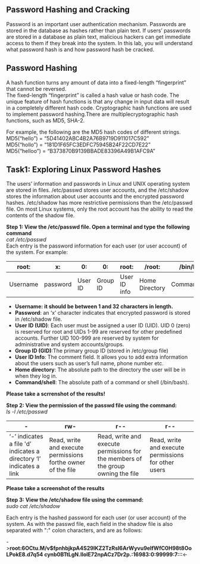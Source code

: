## Password Hashing and Cracking
Password is an important user authentication mechanism. Passwords are stored in the database as
hashes rather than plain text. If users’ passwords are stored in a database as plain text, malicious
hackers can get immediate access to them if they break into the system. In this lab, you will
understand what password hash is and how password hash be cracked.

## Password Hashing
A hash function turns any amount of data into a fixed-length “fingerprint” that cannot be reversed.  
The fixed-length “fingerprint” is called a hash value or hash code. 
The unique feature of hash functions is that any change in input data will result in a completely different hash code. Cryptographic hash functions are used to implement password hashing.There are multiplecryptographic hash functions, such as MD5, SHA-2.  

For example, the following are the MD5 hash codes of different strings.  
MD5(“hello”) = “5D41402ABC4B2A76B9719D911017C592”  
MD5(“hollo”) = “181D1F65FC3EDFC75945B24F22CD7E22”  
MD5(“helloo”) = “B373870B9139BBADE83396A49B1AFC9A”  

## Task1: Exploring Linux Password Hashes

The users’ information and passwords in Linux and UNIX operating system are stored in files.
/etc/passwd stores user accounts, and the /etc/shadow stores the information about user accounts
and the encrypted password hashes. /etc/shadow has more restrictive permissions than the
/etc/passwd file. On most Linux systems, only the root account has the ability to read the
contents of the shadow file.  

**Step 1: View the /etc/passwd file. Open a terminal and type the following command**  
*cat /etc/passwd*  
Each entry is the password information for each user (or user account) of the system. For example:   

| root:    | x:       | 0:      | 0:       | root:         | /root:         | /bin/bash     |
|----------|----------|---------|----------|---------------|----------------|---------------|
| Username | password | User ID | Group ID | User ID info  | Home Directory | Command/shell |  

- **Username: it should be between 1 and 32 characters in length.**  
- **Password**: an ‘x’ character indicates that encrypted password is stored in /etc/shadow file.  
- **User ID (UID)**: Each user must be assigned a user ID (UID). UID 0 (zero) is reserved for root and UIDs
1-99 are reserved for other predefined accounts. Further UID 100-999 are reserved by system for
administrative and system accounts/groups.  
- **Group ID (GID)**:The primary group ID (stored in /etc/group file)   
- **User ID Info**: The comment field. It allows you to add extra information about the users such as user’s
full name, phone number etc.  
- **Home directory**: The absolute path to the directory the user will be in when they log in.  
- **Command/shell**: The absolute path of a command or shell (/bin/bash).  

**Please take a scrrenshot of the results!**  

**Step 2: View the permission of the passwd file using the command:**  
*ls -l /etc/passwd*  

| -                                                                     | rw-                                                          | r--                                                                              | r--                                                 |
|-----------------------------------------------------------------------|--------------------------------------------------------------|----------------------------------------------------------------------------------|-----------------------------------------------------|
| ‘-’ indicates a file  'd’ indicates a directory  ‘l’ indicates a link | Read, write and execute permissions forthe owner of the file | Read, write and execute permissions for the members of the group owning the file | Read, write and execute permissions for other users |

**Please take a screenshot of the results**  

**Step 3: View the /etc/shadow file using the command:**  
*sudo cat /etc/shadow*  

Each entry is the hashed password for each user (or user account) of the system. As with the passwd
file, each field in the shadow file is also separated with ":" colon characters, and are as follows:  

->**root:$6$OCtu.M/v$fpnhbjkpA4S29lKZ2TzRsl6ArWyvu9eIfWfC0H98t8OoLPokE8.d7q54
cynb0BTtLgN.IlolE72npACz7Dr2p.:16983:0:99999:7:::**<-
      
      
      
      
      
      
      
      
      
      
      
      
      
      
      
      
      
      
      
      
      
      
      
      







